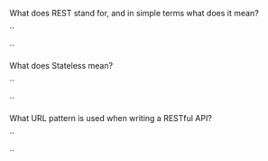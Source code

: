 What does REST stand for, and in simple terms what does it mean?

``

``

What does Stateless mean?

``

``

What URL pattern is used when writing a RESTful API?

``

``